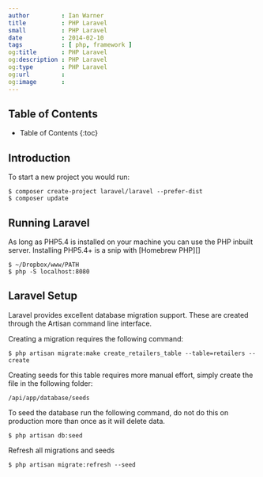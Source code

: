 ```yaml
---
author         : Ian Warner
title          : PHP Laravel
small          : PHP Laravel
date           : 2014-02-10
tags           : [ php, framework ]
og:title       : PHP Laravel
og:description : PHP Laravel
og:type        : PHP Laravel
og:url         :
og:image       :
---
```


## Table of Contents

* Table of Contents
{:toc}

## Introduction

To start a new project you would run:

    $ composer create-project laravel/laravel --prefer-dist
    $ composer update

## Running Laravel

As long as PHP5.4 is installed on your machine you can use the PHP inbuilt server.
Installing PHP5.4+ is a snip with [Homebrew PHP][]

    $ ~/Dropbox/www/PATH
    $ php -S localhost:8080

## Laravel Setup

Laravel provides excellent database migration support. These are created through the
Artisan command line interface.

Creating a migration requires the following command:

    $ php artisan migrate:make create_retailers_table --table=retailers --create

Creating seeds for this table requires more manual effort, simply create the file
in the following folder:

    /api/app/database/seeds

To seed the database run the following command, do not do this on production more
than once as it will delete data.

    $ php artisan db:seed

Refresh all migrations and seeds

    $ php artisan migrate:refresh --seed